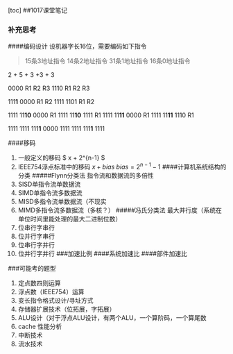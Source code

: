 [toc]
##1017课堂笔记
### 补充思考
####编码设计
设机器字长16位，需要编码如下指令
> 15条3地址指令 
> 14条2地址指令 
> 31条1地址指令 
> 16条0地址指令   

2 + 5 + 3 +3 + 3

0000 R1 R2 R3
1110 R1 R2 R3

111**1** 0000 R1 R2
1111 1101 R1 R2

1111 11**10** 0000 R1
1111 11**10** 1111 R1
1111 11**11** 0000 R1
1111 11**11** 1110 R1

1111 1111 111**1** 0000
1111 1111 111**1** 1111

####移码
1. 一般定义的移码 $ x + 2^{n-1} $
2. IEEE754浮点标准中的移码
$x + bias$
$bias = 2^{n-1} - 1$
####计算机系统结构的分类
#####Flynn分类法
指令流和数据流的多倍性
1. SISD单指令流单数据流
2. SIMD单指令流多数据流
1. MISD多指令流单数据流（不现实
3. MIMD多指令流多数据流（多核？）
#####冯氏分类法
最大并行度（系统在单位时间里能处理的最大二进制位数）
1. 位串行字串行
2. 位并行字串行
3. 位串行字并行
4. 位并行字并行
###加速比例
####系统加速比
####部件加速比

###可能考的题型
1. 定点数四则运算
1. 浮点数（IEEE754）运算
1. 变长指令格式设计/寻址方式
1. 存储器扩展技术（位拓展，字拓展）
1. ALU设计（对于浮点ALU设计，有两个ALU，一个算阶码，一个算尾数
1. cache 性能分析
1. 中断技术
1. 流水技术